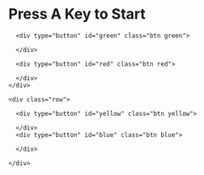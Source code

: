 <!DOCTYPE html>
<html lang="en" dir="ltr">

<head>
  <meta charset="utf-8">
  <title>Simon</title>
  <link rel="stylesheet" href="./styles.css">
  <link href="https://fonts.googleapis.com/css?family=Press+Start+2P" rel="stylesheet">
</head>

<body>
  <h1 id="level-title">Press A Key to Start</h1>
  <div class="container">
    <div lass="row">

      <div type="button" id="green" class="btn green">

      </div>

      <div type="button" id="red" class="btn red">

      </div>
    </div>

    <div class="row">

      <div type="button" id="yellow" class="btn yellow">

      </div>
      <div type="button" id="blue" class="btn blue">

      </div>

    </div>

  </div>

  <script src="https://ajax.googleapis.com/ajax/libs/jquery/3.3.1/jquery.min.js"></script>
  <script src="./game.js" charset="utf-8"></script>

</body>

</html>
